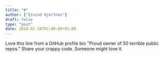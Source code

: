 ```yaml
---
title: "#"
author: ["Eivind Hjertnes"]
draft: false
type: "post"
date: 2018-01-28T01:00:00+01:00
---
```


Love this line from a GitHub profile bio "Proud owner of 50 terrible
public repos." Share your crappy code. Someone might love it.

